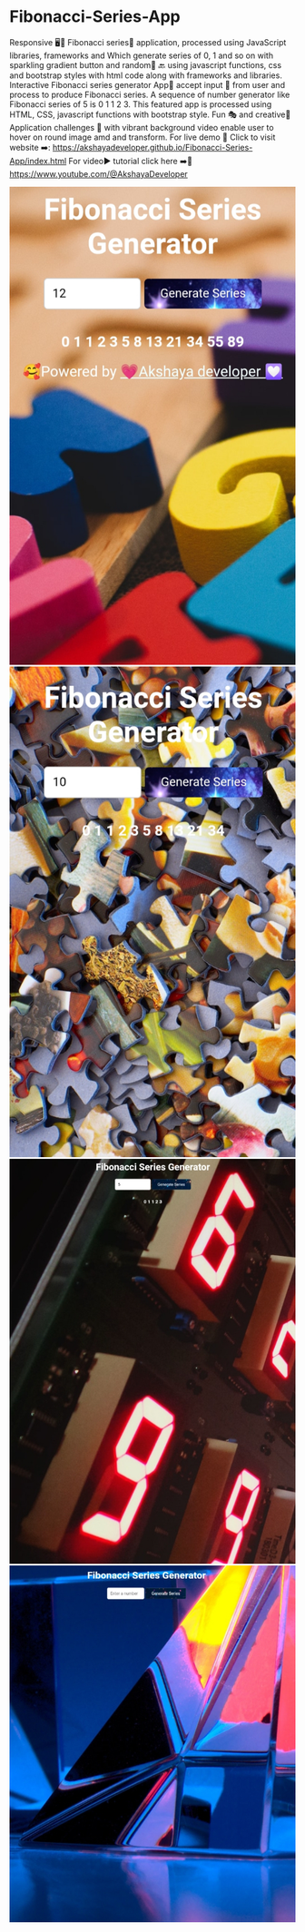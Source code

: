 # Fibonacci-Series-App
Responsive 🖥️📲 Fibonacci series🧮 application, processed using JavaScript libraries, frameworks and Which generate series of 0, 1 and so on with sparkling gradient button and random🧩 🔙 using javascript functions, css and bootstrap styles with html code along with frameworks and libraries.
Interactive Fibonacci series generator App🧩 accept input 🔣 from user and process to produce Fibonacci series. A sequence of number generator like Fibonacci series of 5 is 0 1 1 2 3. This featured app is processed using HTML, CSS, javascript functions with bootstrap style. Fun 🎭 and creative🎲 Application challenges 🥳 with vibrant background video enable user to hover on round image amd and transform. For live demo 🍰 Click to visit website ➡️: https://akshayadeveloper.github.io/Fibonacci-Series-App/index.html For video▶️ tutorial click here ➡️🥞 https://www.youtube.com/@AkshayaDeveloper
<br><p></p>

<img src="https://github.com/Akshayadeveloper/Fibonacci-Series-App/blob/main/IMG_20231231_140619.jpg">
<img src="https://github.com/Akshayadeveloper/Fibonacci-Series-App/blob/main/IMG_20231231_140600.jpg">
<img src="https://github.com/Akshayadeveloper/Fibonacci-Series-App/blob/main/IMG_20231231_140544.jpg">
<img src="https://github.com/Akshayadeveloper/Fibonacci-Series-App/blob/main/IMG_20231231_140524.jpg">

